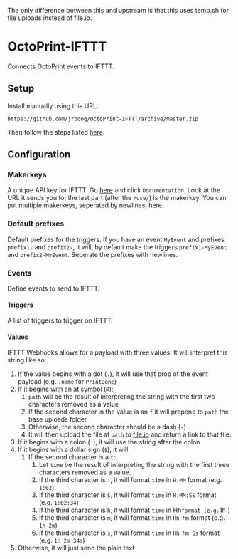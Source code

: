 The only difference between this and upstream is that this uses temp.sh for file uploads instead of file.io.

# OctoPrint-IFTTT

Connects OctoPrint events to IFTTT.

## Setup

Install manually using this URL:

    https://github.com/jrbdog/OctoPrint-IFTTT/archive/master.zip

Then follow the steps listed [here](https://github.com/tjjfvi/OctoPrint-IFTTT/wiki).

## Configuration

### Makerkeys
A unique API key for IFTTT. Go [here](https://ifttt.com/services/maker_webhooks) and click `Documentation`. Look at the URL it sends you to; the last part (after the `/use/`) is the makerkey. You can put multiple makerkeys, seperated by newlines, here.

### Default prefixes
Default prefixes for the triggers. If you have an event `MyEvent` and prefixes `prefix1-` and `prefix2-`, it will, by default make the triggers `prefix1-MyEvent` and `prefix2-MyEvent`. Seperate the prefixes with newlines.

### Events
Define events to send to IFTTT.

#### Triggers
A list of triggers to trigger on IFTTT.

#### Values
IFTTT Webhooks allows for a payload with three values. It will interpret this string like so:
1. If the value begins with a dot (`.`), it will use that prop of the event payload (e.g. `.name` for `PrintDone`)
1. If it begins with an at symbol (`@`):
   1. `path` will be the result of interpreting the string with the first two characters removed as a value
   1. If the second character in the value is an `f` it will prepend to `path` the base uploads folder
   1. Otherwise, the second character should be a dash (`-`)
   1. It will then upload the file at `path` to [file.io](https://file.io) and return a link to that file.
1. If it begins with a colon (`:`), it will use the string after the colon
1. If it begins with a dollar sign (`$`), it will:
   1. If the second character is a `t`:
      1. Let `time` be the result of interpreting the string with the first three characters removed as a value.
      1. If the third character is `:`, it will format `time` in `H:MM` format (e.g. `1:02`).
      1. If the third character is `$`, it will format `time` in `H:MM:SS` format (e.g. `1:02:34`)
      1. If the third character is `h`, it will format `time` in Hh` format (e.g. `1h`)
      1. If the third character is `m`, it will format `time` in `Hh Mm` format (e.g. `1h 2m`)
      1. If the third character is `s`, it will format `time` in `Hh Mm Ss` format (e.g. `1h 2m 34s`)
1. Otherwise, it will just send the plain text

